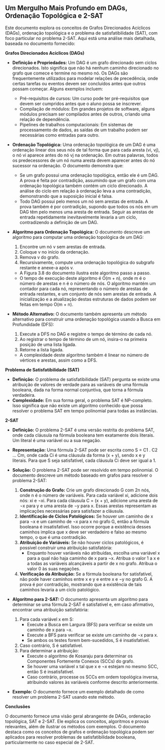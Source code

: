 ## Um Mergulho Mais Profundo em DAGs, Ordenação Topológica e 2-SAT

Este documento explora os conceitos de Grafos Direcionados Acíclicos (DAGs), ordenação topológica e o problema de satisfatibilidade (SAT), com foco particular no problema 2-SAT. Aqui está uma análise mais detalhada, baseada no documento fornecido:

**Grafos Direcionados Acíclicos (DAGs)**

- **Definição e Propriedades:** Um DAG é um grafo direcionado sem ciclos direcionados. Isto significa que não há nenhum caminho direcionado no grafo que comece e termine no mesmo nó. Os DAGs são frequentemente utilizados para modelar relações de precedência, onde certas tarefas ou eventos devem ser concluídos antes que outros possam começar. Alguns exemplos incluem:
    
    - Pré-requisitos de cursos: Um curso pode ter pré-requisitos que devem ser cumpridos antes que o aluno possa se inscrever.
    - Compilação de módulos: Em grandes projetos de software, alguns módulos precisam ser compilados antes de outros, criando uma relação de dependência.
    - Pipelines de trabalhos computacionais: Em sistemas de processamento de dados, as saídas de um trabalho podem ser necessárias como entradas para outro.
- **Ordenação Topológica:** Uma ordenação topológica de um DAG é uma ordenação linear dos seus nós de tal forma que para cada aresta (vi, vj), o nó vi aparece antes do nó vj na ordenação. Em outras palavras, todos os predecessores de um nó numa aresta devem aparecer antes do nó sucessor na ordenação. O documento demonstra que:
    
    - Se um grafo possui uma ordenação topológica, então ele é um DAG. A prova é feita por contradição, assumindo que um grafo com uma ordenação topológica também contém um ciclo direcionado. A análise do ciclo em relação à ordenação leva a uma contradição, demonstrando que a suposição inicial é falsa.
    - Todo DAG possui pelo menos um nó sem arestas de entrada. A prova também é por contradição, supondo que todos os nós em um DAG têm pelo menos uma aresta de entrada. Seguir as arestas de entrada repetidamente inevitavelmente levaria a um ciclo, contradizendo a definição de um DAG.
- **Algoritmo para Ordenação Topológica:** O documento descreve um algoritmo para computar uma ordenação topológica de um DAG:
    
    1. Encontre um nó v sem arestas de entrada.
    2. Coloque v no início da ordenação.
    3. Remova v do grafo.
    4. Recursivamente, compute uma ordenação topológica do subgrafo restante e anexe-a após v.
    
    - A Figura 3.8 do documento ilustra este algoritmo passo a passo.
    - O tempo de execução deste algoritmo é O(m + n), onde m é o número de arestas e n é o número de nós. O algoritmo mantém um contador para cada nó, representando o número de arestas de entrada restantes, e um conjunto de nós sem arestas de entrada. A inicialização e a atualização destas estruturas de dados podem ser feitas em tempo O(m + n).
- **Método Alternativo:** O documento também apresenta um método alternativo para construir uma ordenação topológica usando a Busca em Profundidade (DFS):
    
    1. Execute a DFS no DAG e registre o tempo de término de cada nó.
    2. Ao registrar o tempo de término de um nó, insira-o na primeira posição de uma lista ligada.
    3. Retorne a lista ligada.
    
    - A complexidade deste algoritmo também é linear no número de vértices e arestas, assim como a DFS.

**Problema de Satisfatibilidade (SAT)**

- **Definição:** O problema de satisfatibilidade (SAT) pergunta se existe uma atribuição de valores de verdade para as variáveis de uma fórmula booleana, dada na forma normal conjuntiva, que torna a fórmula verdadeira.
- **Complexidade:** Em sua forma geral, o problema SAT é NP-completo. Isso significa que não existe um algoritmo conhecido que possa resolver o problema SAT em tempo polinomial para todas as instâncias.

**2-SAT**

- **Definição:** O problema 2-SAT é uma versão restrita do problema SAT, onde cada cláusula na fórmula booleana tem exatamente dois literais. Um literal é uma variável ou a sua negação.
    
- **Representação:** Uma fórmula 2-SAT pode ser escrita como S = C1 . C2 ... Cm, onde cada Ci é uma cláusula da forma (x + y), sendo x e y literais. Para que S seja satisfatível, cada cláusula Ci deve ser igual a 1.
    
- **Solução:** O problema 2-SAT pode ser resolvido em tempo polinomial. O documento descreve um método baseado em grafos para resolver o problema 2-SAT:
    
    1. **Construção do Grafo:** Crie um grafo direcionado G com 2n nós, onde n é o número de variáveis. Para cada variável xi, adicione dois nós: xi e ¬xi. Para cada cláusula C = (x + y), adicione uma aresta de ¬x para y e uma aresta de ¬y para x. Essas arestas representam as implicações necessárias para satisfazer a cláusula.
    2. **Identificação de Ciclos Patológicos:** Se houver um caminho de x para ¬x e um caminho de ¬x para x no grafo G, então a fórmula booleana é insatisfatível. Isso ocorre porque a existência desses caminhos implica que x deve ser verdadeiro e falso ao mesmo tempo, o que é uma contradição.
    3. **Atribuição de Variáveis:** Se não houver ciclos patológicos, é possível construir uma atribuição satisfatória:
        - Enquanto houver variáveis não atribuídas, escolha uma variável x para a qual não haja caminho de x para ¬x. Atribua o valor 1 a x e a todas as variáveis alcançáveis a partir de x no grafo. Atribua o valor 0 às suas negações.
    4. **Verificação da Atribuição:** Se a fórmula booleana for satisfatível, não pode haver caminhos entre x e y e entre x e ¬y no grafo G. A prova é por contradição, mostrando que a existência de tais caminhos levaria a um ciclo patológico.
- **Algoritmo para 2-SAT:** O documento apresenta um algoritmo para determinar se uma fórmula 2-SAT é satisfatível e, em caso afirmativo, encontrar uma atribuição satisfatória:
    
    1. Para cada variável x em S:
        - Execute a Busca em Largura (BFS) para verificar se existe um caminho de x para ¬x.
        - Execute a BFS para verificar se existe um caminho de ¬x para x.
        - Se ambos os testes forem bem-sucedidos, S é insatisfatível.
    2. Caso contrário, S é satisfatível.
    3. Para determinar a atribuição:
        - Execute o algoritmo de Kosaraju para determinar os Componentes Fortemente Conexos (SCCs) do grafo.
        - Se houver uma variável x tal que x e ¬x estejam no mesmo SCC, então S é insatisfatível.
        - Caso contrário, processe os SCCs em ordem topológica inversa, atribuindo valores às variáveis conforme descrito anteriormente.
- **Exemplo:** O documento fornece um exemplo detalhado de como resolver um problema 2-SAT usando este método.
    

**Conclusões**

O documento fornece uma visão geral abrangente de DAGs, ordenação topológica, SAT e 2-SAT. Ele explica os conceitos, algoritmos e provas relevantes, além de ilustrar os métodos com exemplos. O documento destaca como os conceitos de grafos e ordenação topológica podem ser aplicados para resolver problemas de satisfatibilidade booleana, particularmente no caso especial de 2-SAT.
